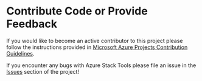 # Contribute Code or Provide Feedback

If you would like to become an active contributor to this project please follow the instructions provided in [Microsoft Azure Projects Contribution Guidelines](http://azure.github.io/guidelines/).

If you encounter any bugs with Azure Stack Tools please file an issue in the [Issues](https://github.com/Azure/AzureStack-Tools/issues) section of the project!
